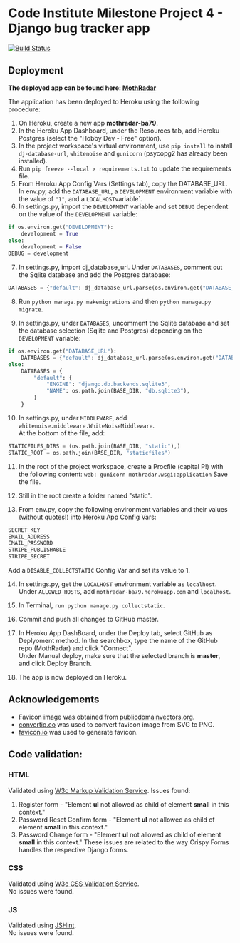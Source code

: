 # Code Institute Milestone Project 4 - Django bug tracker app

[![Build Status](https://travis-ci.org/bravoalpha79/MothRadar.svg?branch=master)](https://travis-ci.org/bravoalpha79/MothRadar)



## Deployment

**The deployed app can be found here: [MothRadar](https://mothradar-ba79.herokuapp.com/)**

The application has been deployed to Heroku using the following procedure:

1. On Heroku, create a new app **mothradar-ba79**.
2. In the Heroku App Dashboard, under the Resources tab, add Heroku Postgres (select the "Hobby Dev - Free" option).
3. In the project workspace's virtual environment, use `pip install` to install `dj-database-url`, `whitenoise` and `gunicorn` (psycopg2 has already been installed).
4. Run `pip freeze --local > requirements.txt` to update the requirements file.
5. From Heroku App Config Vars (Settings tab), copy the DATABASE_URL.    
In env.py, add the `DATABASE_URL`, a `DEVELOPMENT` environment variable with the value of `"1"`, and a `LOCALHOST`variable`.
6. In settings.py, import the `DEVELOPMENT` variable and set `DEBUG` dependent on the value of the `DEVELOPMENT` variable:
```python
if os.environ.get("DEVELOPMENT"):
    development = True
else:
    development = False
DEBUG = development
```
7. In settings.py, import dj_database_url.
Under `DATABASES`, comment out the Sqlite database and add the Postgres database:
```python
DATABASES = {"default": dj_database_url.parse(os.environ.get("DATABASE_URL"))}
```

8. Run `python manage.py makemigrations` and then `python manage.py migrate`.

9. In settings.py, under `DATABASES`, uncomment the Sqlite database and set the database selection (Sqlite and Postgres) depending on the `DEVELOPMENT` variable:
```python
if os.environ.get("DATABASE_URL"):
    DATABASES = {"default": dj_database_url.parse(os.environ.get("DATABASE_URL"))}
else:
    DATABASES = {
        "default": {
            "ENGINE": "django.db.backends.sqlite3",
            "NAME": os.path.join(BASE_DIR, "db.sqlite3"),
        }
    }
```
10. In settings.py, under `MIDDLEWARE`, add `whitenoise.middleware.WhiteNoiseMiddleware`.   
At the bottom of the file, add:
```python
STATICFILES_DIRS = (os.path.join(BASE_DIR, "static"),)
STATIC_ROOT = os.path.join(BASE_DIR, "staticfiles")
```

11. In the root of the project workspace, create a Procfile (capital P!) with the following content:
`web: gunicorn mothradar.wsgi:application`
Save the file.

12. Still in the root create a folder named "static".

13. From env.py, copy the following environment variables and their values (without quotes!) into Heroku App Config Vars:
```python
SECRET_KEY
EMAIL_ADDRESS
EMAIL_PASSWORD
STRIPE_PUBLISHABLE
STRIPE_SECRET
```
Add a `DISABLE_COLLECTSTATIC` Config Var and set its value to 1.

14. In settings.py, get the `LOCALHOST` environment variable as `localhost`.   
Under `ALLOWED_HOSTS`, add `mothradar-ba79.herokuapp.com` and `localhost`.

15. In Terminal, `run python manage.py collectstatic`.

16. Commit and push all changes to GitHub master. 

17. In Heroku App DashBoard, under the Deploy tab, select GitHub as Deplyoment method. In the searchbox, type the name of the GitHub repo (MothRadar) and click "Connect".     
Under Manual deploy, make sure that the selected branch is **master**, and click Deploy Branch.

18. The app is now deployed on Heroku.



## Acknowledgements

- Favicon image was obtained from [publicdomainvectors.org](https://publicdomainvectors.org/).
- [convertio.co](https://convertio.co/) was used to convert favicon image from SVG to PNG.
- [favicon.io](https://favicon.io/) was used to generate favicon.


## Code validation:

### HTML 

Validated using [W3c Markup Validation Service](https://validator.w3.org/).
Issues found:
1. Register form -  "Element **ul** not allowed as child of element **small** in this context."
2. Password Reset Confirm form -  "Element **ul** not allowed as child of element **small** in this context."
3. Password Change form -  "Element **ul** not allowed as child of element **small** in this context."
These issues are related to the way Crispy Forms handles the respective Django forms.

### CSS

Validated using [W3c CSS Validation Service](http://jigsaw.w3.org/css-validator/).   
No issues were found.

### JS

Validated using [JSHint](https://jshint.com/).   
No issues were found.

